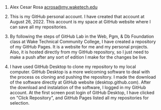 1. Alex Cesar Rosa
    acrosa@my.waketech.edu

2. This is my GitHub personal account. I have created that account at August 26, 2022. This account is my space at GitHub website where I can save all my repositories.

3. By following the steps of GitHub Lab in the Web, Pgm, & Db Foundation class at Wake Technical Community College, I have created a repository of my GitHub Pages. It is a website for me and my personal projects. Also, it is hosted directly from my GitHub repository, so I just need to make a push after any sort of edition I make for the changes be live.

4. I have used GitHub Desktop to clone my repository to my local computer. GitHub Desktop is a more welcoming software to deal with the process os cloning and pushing the repository. I made the download of the software directly at GitHub website (desktop.github.com). After the download and instalation of the software, I logged in my GitHub account. At the first screen post login of GitHub Desktop, I have clicked on "Click Repository", and GitHub Pages listed all my repositories for selection.